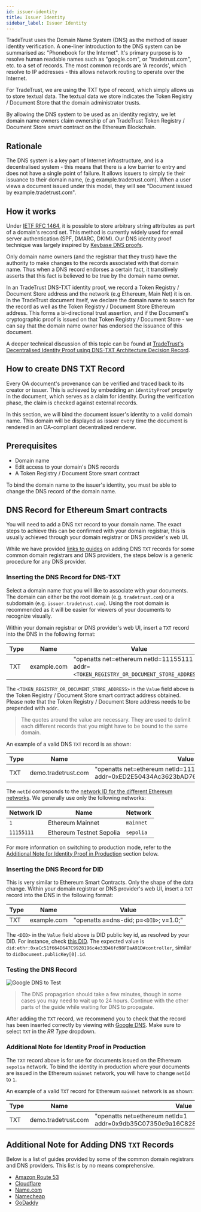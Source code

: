 ```yaml
---
id: issuer-identity
title: Issuer Identity
sidebar_label: Issuer Identity
---
```


TradeTrust uses the Domain Name System (DNS) as the method of issuer identity verification. A one-liner introduction to the DNS system can be summarised as: "Phonebook for the Internet". It's primary purpose is to resolve human readable names such as "google.com", or "tradetrust.com", etc. to a set of records. The most common records are 'A records', which resolve to IP addresses - this allows network routing to operate over the Internet.

For TradeTrust, we are using the TXT type of record, which simply allows us to store textual data. The textual data we store indicates the Token Registry / Document Store that the domain administrator trusts.

By allowing the DNS system to be used as an identity registry, we let domain name owners claim ownership of an TradeTrust Token Registry / Document Store smart contract on the Ethereum Blockchain.

## Rationale

The DNS system is a key part of Internet infrastructure, and is a decentralised system - this means that there is a low barrier to entry and does not have a single point of failure. It allows issuers to simply tie their issuance to their domain name, (e.g example.tradetrust.com). When a user views a document issued under this model, they will see "Document issued by example.tradetrust.com".

## How it works

Under [IETF RFC 1464](https://tools.ietf.org/html/rfc1464), it is possible to store arbitrary string attributes as part of a domain's record set. This method is currently widely used for email server authentication (SPF, DMARC, DKIM). Our DNS identity proof technique was largely inspired by [Keybase DNS proofs](https://github.com/keybase/keybase-issues/issues/367).

Only domain name owners (and the registrar that they trust) have the authority to make changes to the records associated with that domain name. Thus when a DNS record endorses a certain fact, it transitively asserts that this fact is believed to be true by the domain name owner.

In an TradeTrust DNS-TXT identity proof, we record a Token Registry / Document Store address and the network (e.g Ethereum, Main Net) it is on. In the TradeTrust document itself, we declare the domain name to search for the record as well as the Token Registry / Document Store Ethereum address. This forms a bi-directional trust assertion, and if the Document's cryptographic proof is issued on that Token Registry / Document Store - we can say that the domain name owner has endorsed the issuance of this document.

A deeper technical discussion of this topic can be found at [TradeTrust's Decentralised Identity Proof using DNS-TXT Architecture Decision Record](https://github.com/Open-Attestation/adr/blob/master/decentralized_identity_proof_DNS-TXT.md).

## How to create DNS TXT Record

Every OA document's provenance can be verified and traced back to its creator or issuer. This is achieved by embedding an `identityProof` property in the document, which serves as a claim for identity. During the verification phase, the claim is checked against external records.

In this section, we will bind the document issuer's identity to a valid domain name. This domain will be displayed as issuer every time the document is rendered in an OA-compliant decentralized renderer.

## Prerequisites

- Domain name
- Edit access to your domain's DNS records
- A Token Registry / Document Store smart contract

To bind the domain name to the issuer's identity, you must be able to change the DNS record of the domain name.

## DNS Record for Ethereum Smart contracts

You will need to add a DNS `TXT` record to your domain name. The exact steps to achieve this can be confirmed with your domain registrar, this is usually achieved through your domain registrar or DNS provider's web UI.

While we have provided [links to guides](#additional-note-for-adding-dns-txt-records) on adding DNS `TXT` records for some common domain registrars and DNS providers, the steps below is a generic procedure for any DNS provider.

### Inserting the DNS Record for DNS-TXT

Select a domain name that you will like to associate with your documents. The domain can either be the root domain (e.g. `tradetrust.com`) or a subdomain (e.g. `issuer.tradetrust.com`). Using the root domain is recommended as it will be easier for viewers of your documents to recognize visually.

Within your domain registrar or DNS provider's web UI, insert a `TXT` record into the DNS in the following format:

| Type | Name        | Value                                                                                    |
| ---- | ----------- | ---------------------------------------------------------------------------------------- |
| TXT  | example.com | "openatts net=ethereum netId=11155111 addr=`<TOKEN_REGISTRY_OR_DOCUMENT_STORE_ADDRESS>`" |

The `<TOKEN_REGISTRY_OR_DOCUMENT_STORE_ADDRESS>` in the `Value` field above is the Token Registry / Document Store smart contract address obtained. Please note that the Token Registry / Document Store address needs to be prepended with `addr`.

> The quotes around the value are necessary. They are used to delimit each different records that you might have to be bound to the same domain.

An example of a valid DNS `TXT` record is as shown:

| Type | Name                | Value                                                                                  |
| ---- | ------------------- | -------------------------------------------------------------------------------------- |
| TXT  | demo.tradetrust.com | "openatts net=ethereum netId=11155111 addr=0xED2E50434Ac3623bAD763a35213DAD79b43208E4" |

The `netId` corresponds to the [network ID for the different Ethereum networks](https://chainid.network/). We generally use only the following networks:

| Network ID | Name                     | Network   |
| ---------- | ------------------------ | --------- |
| `1`        | Ethereum Mainnet         | `mainnet` |
| `11155111` | Ethereum Testnet Sepolia | `sepolia` |

For more information on switching to production mode, refer to the [Additional Note for Identity Proof in Production](#additional-note-for-identity-proof-in-production) section below.

### Inserting the DNS Record for DID

This is very similar to Ethereum Smart Contracts. Only the shape of the data change.
Within your domain registrar or DNS provider's web UI, insert a `TXT` record into the DNS in the following format:

| Type | Name        | Value                                   |
| ---- | ----------- | --------------------------------------- |
| TXT  | example.com | "openatts a=dns-did; p=`<DID>`; v=1.0;" |

The `<DID>` in the `Value` field above is DID public key id, as resolved by your DID. For instance, check [this DID](https://dev.uniresolver.io/1.0/identifiers/did:ethr:0xaCc51f664D647C9928196c4e33D46fd98FDaA91D). The expected value is `did:ethr:0xaCc51f664D647C9928196c4e33D46fd98FDaA91D#controller`, similar to `didDocument.publicKey[0].id`.

### Testing the DNS Record

![Google DNS to Test](/docs/configuring-dns/google-dns.png)

> The DNS propagation should take a few minutes, though in some cases you may need to wait up to 24 hours. Continue with the other parts of the guide while waiting for DNS to propagate.

After adding the `TXT` record, we recommend you to check that the record has been inserted correctly by viewing with [Google DNS](https://dns.google.com/). Make sure to select `TXT` in the _RR Type_ dropdown.

### Additional Note for Identity Proof in Production

The `TXT` record above is for use for documents issued on the Ethereum `sepolia` network. To bind the identity in production where your documents are issued in the Ethereum `mainnet` network, you will have to change `netId` to `1`.

An example of a valid `TXT` record for Ethereum `mainnet` network is as shown:

| Type | Name                | Value                                                                           |
| ---- | ------------------- | ------------------------------------------------------------------------------- |
| TXT  | demo.tradetrust.com | "openatts net=ethereum netId=1 addr=0x9db35C07350e9a16C828dAda37fd9c2923c75812" |

## Additional Note for Adding DNS `TXT` Records

Below is a list of guides provided by some of the common domain registrars and DNS providers. This list is by no means comprehensive.

- [Amazon Route 53](https://docs.aws.amazon.com/ses/latest/DeveloperGuide/dns-txt-records.html)
- [Cloudflare](https://support.cloudflare.com/hc/en-us/articles/360019093151-Managing-DNS-records-in-Cloudflare)
- [Name.com](https://www.name.com/support/articles/115004972547-Adding-a-TXT-Record)
- [Namecheap](https://www.namecheap.com/support/knowledgebase/article.aspx/317/2237/how-do-i-add-txtspfdkimdmarc-records-for-my-domain)
- [GoDaddy](https://sg.godaddy.com/help/add-a-txt-record-19232)
